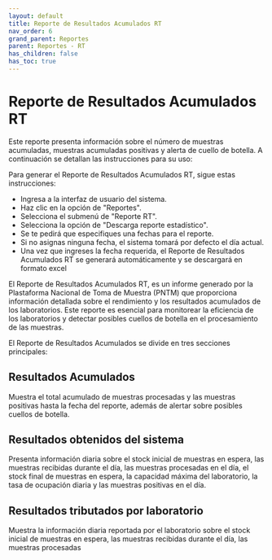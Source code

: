 ```yaml
---
layout: default
title: Reporte de Resultados Acumulados RT
nav_order: 6
grand_parent: Reportes
parent: Reportes - RT
has_children: false
has_toc: true
---
```


# Reporte de Resultados Acumulados RT

Este reporte presenta información sobre el número de muestras acumuladas, muestras acumuladas positivas y alerta de cuello de botella. A continuación se detallan las instrucciones para su uso:

Para generar el Reporte de Resultados Acumulados RT, sigue estas instrucciones:

- Ingresa a la interfaz de usuario del sistema.
- Haz clic en la opción de "Reportes".
- Selecciona el submenú de "Reporte RT".
- Selecciona la opción de "Descarga reporte estadístico".
- Se te pedirá que especifiques una fechas para el reporte.
- Si no asignas ninguna fecha, el sistema tomará por defecto el día actual.
- Una vez que ingreses la fecha requerida, el Reporte de Resultados Acumulados RT se generará automáticamente y se descargará en formato excel

El Reporte de Resultados Acumulados RT, es un informe generado por la Plastaforma Nacional de Toma de Muestra (PNTM) que proporciona información detallada sobre el rendimiento y los resultados acumulados de los laboratorios. Este reporte es esencial para monitorear la eficiencia de los laboratorios y detectar posibles cuellos de botella en el procesamiento de las muestras.

El Reporte de Resultados Acumulados se divide en tres secciones principales:

## Resultados Acumulados 
Muestra el total acumulado de muestras procesadas y las muestras positivas hasta la fecha del reporte, además de alertar sobre posibles cuellos de botella.

## Resultados obtenidos del sistema
Presenta información diaria sobre el stock inicial de muestras en espera, las muestras recibidas durante el día, las muestras procesadas en el día, el stock final de muestras en espera, la capacidad máxima del laboratorio, la tasa de ocupación diaria y las muestras positivas en el día.

## Resultados tributados por laboratorio
Muestra la información diaria reportada por el laboratorio sobre el stock inicial de muestras en espera, las muestras recibidas durante el día, las muestras procesadas